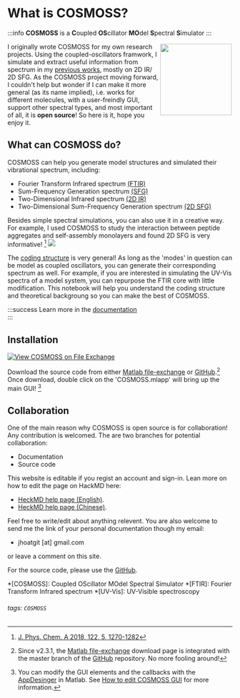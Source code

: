 What is COSMOSS?
===
:::info
**COSMOSS** is a **C**oupled **OS**cillator **MO**del **S**pectral **S**imulator
:::

<img src="https://i.imgur.com/HOQWa4m.png" style="float: right; margin: 2px" width="160" height="160">

I originally wrote COSMOSS for my own research projects. Using the coupled-oscillators framwork, I simulate and extract useful information from spectrum in my [previous works](https://scholar.google.com/citations?user=O8Y6wd8AAAAJ&hl=en&authuser=1), mostly on 2D IR/ 2D SFG. As the COSMOSS project moving forward, I couldn't help but wonder if I can make it more general (as its name implied), i.e. works for different molecules, with a user-freindly GUI, support other spectral types, and most important of all, it is **open source**! So here is it, hope you enjoy it.   

## What can COSMOSS do?
COSMOSS can help you generate model structures and simulated their vibrational spectrum, including:

- Fourier Transform Infrared spectrum [(FTIR)](https://en.wikipedia.org/wiki/Fourier-transform_infrared_spectroscopy)
- Sum-Frequency Generation spectrum [(SFG)](https://en.wikipedia.org/wiki/Sum_frequency_generation_spectroscopy)
- Two-Dimensional Infrared spectrum [(2D IR)](https://en.wikipedia.org/wiki/Two-dimensional_infrared_spectroscopy)
- Two-Dimensional Sum-Frequency Generation spectrum [(2D SFG)](https://zanni.chem.wisc.edu/2d-sfg-spectroscopy/)

Besides simple spectral simulations, you can also use it in a creative way. For example, I used COSMOSS to study the interaction between peptide aggregates and self-assembly monolayers and found 2D SFG is very informative! [^Ref_Paper_1] 
![](https://i.imgur.com/5M4loNP.gif)

[^Ref_Paper_1]: [J. Phys. Chem. A 2018, 122, 5, 1270-1282](https://pubs.acs.org/doi/abs/10.1021/acs.jpca.7b11934)

The [coding structure](/Vwfo8DgmQL2Ya_ryUYd06w) is very general! As long as the 'modes' in question can be model as  coupled oscillators, you can generate their corresponding spectrum as well. For example, if you are interested in simulating the UV-Vis spectra of a model system, you can repurpose the FTIR core with little modification. This notebook will help you understand the coding structure and theoretical backgroung so you can make the best of COSMOSS. 

:::success
Learn more in the [documentation]("https://hackmd.io/@jjh/COSMOSS")   
:::



Installation
---
[![View COSMOSS on File Exchange](https://www.mathworks.com/matlabcentral/images/matlab-file-exchange.svg)](https://www.mathworks.com/matlabcentral/fileexchange/64433-cosmoss)

Download the source code from either [Matlab file-exchange](https://www.mathworks.com/matlabcentral/fileexchange/64433-cosmoss) or [GitHub](https://github.com/JJ-Ho/COSMOSS).[^Download] Once download, double click on the 'COSMOSS.mlapp' will bring up the main GUI! [^mlapp]

Collaboration
---
One of the main reason why COSMOSS is open source is for collaboration! Any contribution is welcomed. The are two branches for potential collaboration:

- Documentation
- Source code

This website is editable if you regist an account and sign-in.  Lean more on how to edit the page on HackMD here: 
- [HeckMD help page (English)](https://hackmd.io/c/tutorials/%2Fs%2Ftutorials). 
- [HeckMD help page (Chinese)](https://hackmd.io/c/tutorials-tw/%2Fs%2Ftutorials-tw). 

Feel free to write/edit about anything relevent. You are also welcome to send me the link of your personal documentation though my email: 

- jhoatgit [at] gmail.com

or leave a comment on this site. 

For the source code, please use the [GitHub](https://github.com/JJ-Ho/COSMOSS).


*[COSMOSS]: Coupled OScillator MOdel Spectral Simulator
*[FTIR]: Fourier Transform Infrared spectrum
*[UV-Vis]: UV-Visible spectroscopy

[^Download]:Since v2.3.1, the [Matlab file-exchange](https://www.mathworks.com/matlabcentral/fileexchange/64433-cosmoss) download page is integrated with the master branch of the [GitHub](https://github.com/JJ-Ho/COSMOSS) repository. No more fooling around!

[^mlapp]: You can modify the GUI elements and the callbacks with the [AppDesinger](https://www.mathworks.com/videos/app-designer-overview-1510748719083.html) in Matlab. See [How to edit COSMOSS GUI](/Vy7kwQ4WTHGCOLoZqNPhnw?sync=&type=) for more information.

###### tags: `COSMOSS`



